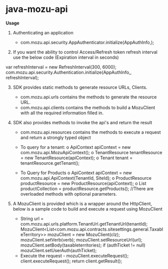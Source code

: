 
java-mozu-api
=============
<b>Usage</b><br/>

1. Authenticating an application<br/>
	- com.mozu.api.security.AppAuthenticator.initialize(AppAuthInfo,<Mozu Reverse Proxy Url>);
	
2. If you want the ability to control Access/Refresh token refresh interval use the below code (Expiration interval in seconds)

var refreshInterval = new RefreshInterval(300, 6000);<br/>
com.mozu.api.security.Authentication.initialize(AppAuthInfo,<Mozu Reverse Proxy Url>, refreshInterval);

3. SDK provides static methods to generate resource URLs, Clients.

	- com.mozu.api.urls contains the methods to generate the resource URL. 
	- com.mozu.api.clients contains the methods to build a MozuClient with all the required information filled in.

4. SDK also provides methods to invoke the api's and return the result
	- com.mozu.api.resources contains the methods to execute a request and return a strongly typed object
	- To query for a tenant:
		o ApiContext apiContext = new com.mozu.api.MozuApiContext();
		o TenantResource tenantResource = new TenantResource(apiContext);
		o Tenant tenant = tenantResource.getTenant(<tenantId>);
        
    - To Query for Products
       o ApiContext apiContext = new com.mozu.api.ApiContext(TenantId, SiteId};
       o ProductResource productResource = new ProductResource(apiContext);
       o List<Product> productCollection = productResource.getProducts(); //There are overloaded methods with optional parameters. 

5. A MozuClient is provided which is a wrapper around the HttpClient, below is a sample code to build and execute a request using MozuClient
	- String url = com.mozu.api.urls.platform.TenantUrl.getTenantUrl(tenantId);
		MozuClient<List<com.mozu.api.contracts.sitesettings.general.TaxableTerritory>> mozuClient = new MozuClient(clz);
		mozuClient.setVerb(verb);
		mozuClient.setResourceUrl(url);
		mozuClient.setBody(taxableterritories);
		if (authTicket != null)
			mozuClient.setUserAuth(authTicket);
    - Execute the request - mozuClient.executeRequest();
 		     client.executeRequest();
		     return client.getResult();
